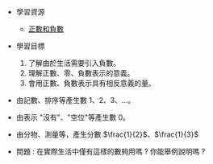 - 學習資源
  - [正數和負數](https://www.bilibili.com/video/BV114411Q7Y4/?spm_id_from=333.337.search-card.all.click&vd_source=dd97ccca0358cc54d2813737943d2b54 "正數和負數")

- 學習目標
  1. 了解由於生活需要引入負數。
  2. 理解正數、零、負數表示的意義。
  3. 會用正數、負數表示具有相反意義的量。

- 由記數、排序等產生數 1、2、3、...。
- 由表示 "沒有"、"空位"等產生數 0。
- 由分物、測量等，產生分數 $\frac{1}{2}$、$\frac{1}{3}$
- 問題 : 在實際生活中僅有這樣的數夠用嗎 ? 你能舉例說明嗎 ?
  
